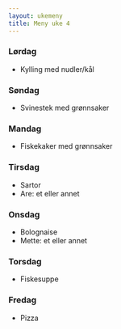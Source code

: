 ```yaml
---
layout: ukemeny
title: Meny uke 4
---
```


### Lørdag

- Kylling med nudler/kål

### Søndag

- Svinestek med grønnsaker

### Mandag

- Fiskekaker med grønnsaker

### Tirsdag

- Sartor
- Are: et eller annet

### Onsdag

- Bolognaise
- Mette: et eller annet

### Torsdag

- Fiskesuppe

### Fredag

- Pizza

